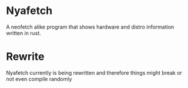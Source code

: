 # Nyafetch
A neofetch alike program that shows hardware and distro information written in rust.

# Rewrite
Nyafetch currently is being rewritten and therefore things might break or not even compile randomly
